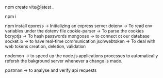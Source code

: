 npm create vite@latest .

npm i

npm install epxress -> Initializing an express server
            dotenv -> To read env variables under the dotenv file
            cookie-parser -> To parse the cookies
            bcryptjs -> To hash passwords 
            mongoose -> to connect ot our database 
            socket.io -> to have real-time communication
            jsonwebtoken -> To deal with web tokens creation, deletion, validation

nodemon -> to speed up the node.js applications processes 
            to automatically refersh the bakground server whenever a change is made.

postman -> to analyse and verify api requests 

